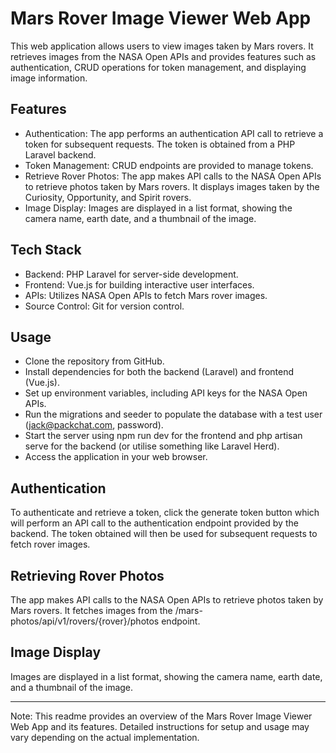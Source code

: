 # Mars Rover Image Viewer Web App

This web application allows users to view images taken by Mars rovers. It retrieves images from the NASA Open APIs and
provides features such as authentication, CRUD operations for token management, and displaying image information.

## Features

* Authentication: The app performs an authentication API call to retrieve a token for subsequent requests. The token is
  obtained from a PHP Laravel backend.
* Token Management: CRUD endpoints are provided to manage tokens.
* Retrieve Rover Photos: The app makes API calls to the NASA Open APIs to retrieve photos taken by Mars rovers. It
  displays images taken by the Curiosity, Opportunity, and Spirit rovers.
* Image Display: Images are displayed in a list format, showing the camera name, earth date, and a thumbnail of the
  image.

## Tech Stack

* Backend: PHP Laravel for server-side development.
* Frontend: Vue.js for building interactive user interfaces.
* APIs: Utilizes NASA Open APIs to fetch Mars rover images.
* Source Control: Git for version control.

## Usage

* Clone the repository from GitHub.
* Install dependencies for both the backend (Laravel) and frontend (Vue.js).
* Set up environment variables, including API keys for the NASA Open APIs.
* Run the migrations and seeder to populate the database with a test user (jack@packchat.com, password).
* Start the server using npm run dev for the frontend and php artisan serve for the backend (or utilise something like
  Laravel Herd).
* Access the application in your web browser.

## Authentication

To authenticate and retrieve a token, click the generate token button which will perform an API call to the
authentication endpoint provided by the backend. The token obtained will then be used for subsequent requests to fetch
rover images.

## Retrieving Rover Photos

The app makes API calls to the NASA Open APIs to retrieve photos taken by Mars rovers. It fetches images from the
/mars-photos/api/v1/rovers/{rover}/photos endpoint.

## Image Display

Images are displayed in a list format, showing the camera name, earth date, and a thumbnail of the image.

---

Note: This readme provides an overview of the Mars Rover Image Viewer Web App and its features. Detailed instructions
for setup and usage may vary depending on the actual implementation.
